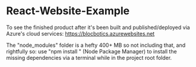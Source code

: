 # React-Website-Example

To see the finished product after it's been built and published/deployed via Azure's cloud services:
https://blocbotics.azurewebsites.net

The "node_modules" folder is a hefty 400+ MB so not including that, and rightfully so: use "npm install <name-of-package>" (Node Package Manager) to install the missing dependencies via a terminal while in the project root folder.
